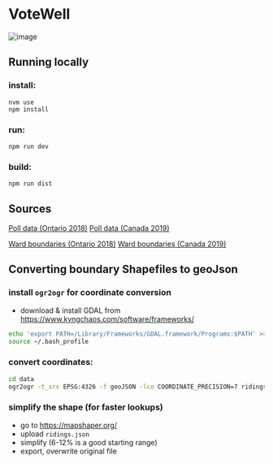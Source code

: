 # VoteWell

![image](https://user-images.githubusercontent.com/3444/66440328-ab848880-ea00-11e9-8a7a-9c0b3d6679df.png)

## Running locally

### install:
```console
nvm use
npm install
```

### run:
```console
npm run dev
```

### build:
```console
npm run dist
```

## Sources

[Poll data (Ontario 2018)](http://www.calculatedpolitics.com/project/2018-ontario/)
[Poll data (Canada 2019)](https://www.calculatedpolitics.com/project/2019-canada-election/)

[Ward boundaries (Ontario 2018)](https://www.elections.on.ca/en/voting-in-ontario/electoral-districts/current-electoral-district-maps.html)
[Ward boundaries (Canada 2019)](https://open.canada.ca/data/en/dataset/737be5ea-27cf-48a3-91d6-e835f11834b0)


## Converting boundary Shapefiles to geoJson

### install `ogr2ogr` for coordinate conversion

- download & install GDAL from https://www.kyngchaos.com/software/frameworks/
```bash
echo 'export PATH=/Library/Frameworks/GDAL.framework/Programs:$PATH' >> ~/.bash_profile
source ~/.bash_profile
 ```

### convert coordinates:
```bash
cd data
ogr2ogr -t_srs EPSG:4326 -f geoJSON -lco COORDINATE_PRECISION=7 ridings.json path/to/your_shapefile.shp
```

### simplify the shape (for faster lookups)
- go to https://mapshaper.org/
- upload `ridings.json`
- simplify (6-12% is a good starting range)
- export, overwrite original file
